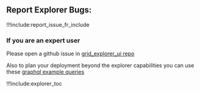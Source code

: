 ## Report Explorer Bugs:

!!!include:report_issue_fr_include

### If you are an expert user

Please open a github issue in [grid_explorer_ui repo](https://github.com/threefoldtech/tfgrid_dashboard)

Also to plan your deployment beyond the explorer capabilities you can use these [graphql example queries](explorer_graphql_examples)

!!!include:explorer_toc
